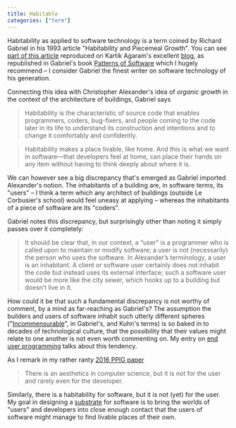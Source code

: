 ```yaml
---
title: Habitable
categories: ["term"]
---
```


Habitability as applied to software technology is a term coined by Richard Gabriel in his 1993 article 
"Habitability and Piecemeal Growth". You can see [part of this article](https://akkartik.name/post/habitability) 
reproduced on Kartik Agaram's excellent [blog](https://akkartik.name/), as republished in Gabriel's book
[Patterns of Software](https://www.dreamsongs.com/Files/PatternsOfSoftware.pdf) which I hugely recommend &ndash; I 
consider Gabriel the finest writer on software technology of his generation.

Connecting this idea with Christopher Alexander's idea of _organic growth_ in the context of the architecture of buildings,
Gabriel says 

> Habitability is the characteristic of source code that enables programmers, coders, bug-fixers,
> and people coming to the code later in its life to understand its construction and intentions and to change it
> comfortably and confidently.

> Habitability makes a place livable, like home. And this is what we want in software—that developers feel at home,
> can place their hands on any item without having to think deeply about where it is.

We can however see a big discrepancy that's emerged as Gabriel imported Alexander's notion. 
The inhabitants of a building are, in software terms, its "users" &ndash; I think a term
which any architect of buildings (outside Le Corbusier's school) would feel uneasy at applying &ndash; whereas
the inhabitants of a piece of software are its "coders".

Gabriel notes this discrepancy, but surprisingly other than noting it simply passes over it completely:

> It should be clear that, in our context, a “user” is a programmer who is called
> upon to maintain or modify software; a user is not (necessarily) the person who
> uses the software. In Alexander’s terminology, a user is an inhabitant. A client or
> software user certainly does not inhabit the code but instead uses its external
> interface; such a software user would be more like the city sewer, which hooks up
> to a building but doesn’t live in it.

How could it be that such a fundamental discrepancy is not worthy of comment, by a mind as far-reaching as Gabriel's?
The assumption the builders and users of software inhabit such utterly different spheres
("[Incommensurable](https://dreamsongs.com/Files/Incommensurability.pdf)", in Gabriel's, and Kuhn's terms) 
is so baked in to decades of technological culture,
that the possibility that their values might relate to one another is not even worth commenting on. My entry
on [end user programming](/term/end-user-programming) talks about this tendency.

As I remark in my rather ranty [2016 PPIG paper](https://ppig.org/files/2016-PPIG-27th-Basman2.pdf) 

> There is an aesthetics in computer science, but it is not for the user and rarely even for the developer.

Similarly, there is a habitability for software, but it is not (yet) for the user. My goal in designing a
[substrate](/term/substrate) for software is to bring the worlds of "users" and developers into close enough
contact that the users of software might manage to find livable places of their own.
